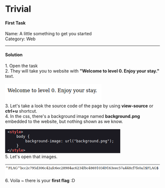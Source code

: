 <h1>Trivial</h1>

<h4>First Task</h4>
<p>Name: A little something to get you started<br>
Category: Web</p>
<hr>
<h4>Solution</h4>

<p>1. Open the task<br>
2. They will take you to website with <b>"Welcome to level 0. Enjoy your stay."</b> text.<br>
<br><img src="1.png" alt="hacker101 ctf writeups"><br>
3. Let's take a look the source code of the page by using <b>view-source</b> or <b>ctrl+u</b> shortcut.<br>
4. In the css, there's a background image named <b>background.png</b> embedded to the website, but nothing shown as we know.<br>
<br><img src="2.png" alt="hacker101 ctf writeups"><br>
5. Let's open that images.<br>
<br><img src="3.png" alt="hacker101 ctf writeups"><br>
6. Voila ~ there is your <b>first flag</b> :D 
</p>

